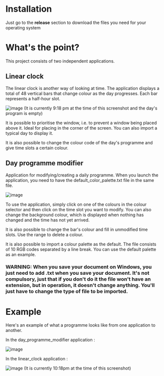 # Installation

Just go to the **release** section to download the files you need for your operating system

# What's the point?

This project consists of two independent applications. 

## Linear clock

The linear clock is another way of looking at time. The application displays a total of 48 vertical bars that change colour as the day progresses. Each bar represents a half-hour slot.

![image](https://github.com/KraquotteSauvage/horloge_lineaire/assets/73716978/bcec5a15-8e8d-4227-a624-c60360c50698)
(It is currently 9:18 pm at the time of this screenshot and the day's program is empty)

It is possible to prioritise the window, i.e. to prevent a window being placed above it. Ideal for placing in the corner of the screen. You can also import a typical day to display it.

It is also possible to change the colour code of the day's programme and give time slots a certain colour.


## Day programme modifier

Application for modifying/creating a daily programme. When you launch the application, you need to have the default_color_palette.txt file in the same file.

![image](https://github.com/KraquotteSauvage/horloge_lineaire/assets/73716978/0a38e714-7ef6-4546-835e-70ae15575d2f)

To use the application, simply click on one of the colours in the colour selector and then click on the time slot you want to modify. You can also change the background colour, which is displayed when nothing has changed and the time has not yet arrived. 

It is also possible to change the bar's colour and fill in unmodified time slots. Use the range to delete a colour.

It is also possible to import a colour palette as the default. The file consists of 10 RGB codes separated by a line break. You can use the default palette as an example.

### WARNING: When you save your document on Windows, you just need to add .txt when you save your document. It's not compulsory, just that if you don't do it the file won't have an extension, but in operation, it doesn't change anything. You'll just have to change the type of file to be imported.

# Example

Here's an example of what a programme looks like from one application to another.

In the day_programme_modifier application :

![image](https://github.com/KraquotteSauvage/horloge_lineaire/assets/73716978/5d2f3815-3413-47dd-a2ba-ea11cd5b8731)

In the linear_clock application :

![image](https://github.com/KraquotteSauvage/horloge_lineaire/assets/73716978/def4fe49-8efd-43c7-b66e-94d86131c04f)
(It is currently 10:18pm at the time of this screenshot)
